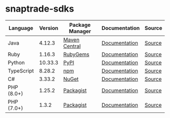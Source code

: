 # snaptrade-sdks

|Language|Version|Package Manager|Documentation|Source|
|-|-|-|-|-|
|Java|4.12.3|[Maven Central](https://central.sonatype.com/artifact/com.konfigthis/snaptrade-java-sdk/4.12.3)|[Documentation](https://github.com/passiv/snaptrade-sdks/tree/master/sdks/java/README.md)|[Source](https://github.com/passiv/snaptrade-sdks/tree/master/sdks/java)|
|Ruby|1.16.3|[RubyGems](https://rubygems.org/gems/snaptrade/versions/1.16.3)|[Documentation](https://github.com/passiv/snaptrade-sdks/tree/master/sdks/ruby/README.md)|[Source](https://github.com/passiv/snaptrade-sdks/tree/master/sdks/ruby)|
|Python|10.33.3|[PyPI](https://pypi.org/project/snaptrade-python-sdk/10.33.3)|[Documentation](https://github.com/passiv/snaptrade-sdks/tree/master/sdks/python/README.md)|[Source](https://github.com/passiv/snaptrade-sdks/tree/master/sdks/python)|
|TypeScript|8.28.2|[npm](https://www.npmjs.com/package/snaptrade-typescript-sdk/v/8.28.2)|[Documentation](https://github.com/passiv/snaptrade-sdks/tree/master/sdks/typescript/README.md)|[Source](https://github.com/passiv/snaptrade-sdks/tree/master/sdks/typescript)|
|C#|3.33.2|[NuGet](https://nuget.org/packages/SnapTrade.Net/3.33.2)|[Documentation](https://github.com/passiv/snaptrade-sdks/tree/master/sdks/csharp/README.md)|[Source](https://github.com/passiv/snaptrade-sdks/tree/master/sdks/csharp)|
|PHP (8.0+)|1.25.2|[Packagist](https://packagist.org/packages/konfig/snaptrade-php-sdk#1.25.2)|[Documentation](https://github.com/passiv/snaptrade-php-sdk/blob/master/README.md)|[Source](https://github.com/passiv/snaptrade-php-sdk)|
|PHP (7.0+)|1.3.2|[Packagist](https://packagist.org/packages/konfig/snaptrade-php-7-sdk#1.3.2)|[Documentation](https://github.com/passiv/snaptrade-php-7-sdk/blob/master/README.md)|[Source](https://github.com/passiv/snaptrade-php-7-sdk)|